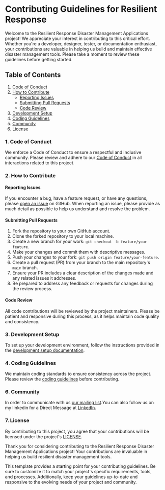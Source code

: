 # Contributing Guidelines for Resilient Response 

Welcome to the Resilient Response Disaster Management Applications project! We appreciate your interest in contributing to this critical effort. Whether you're a developer, designer, tester, or documentation enthusiast, your contributions are valuable in helping us build and maintain effective disaster management tools. Please take a moment to review these guidelines before getting started.

## Table of Contents
1. [Code of Conduct](#code-of-conduct)
2. [How to Contribute](#how-to-contribute)
    - [Reporting Issues](#reporting-issues)
    - [Submitting Pull Requests](#submitting-pull-requests)
    - [Code Review](#code-review)
3. [Development Setup](#development-setup)
4. [Coding Guidelines](#coding-guidelines)
5. [Community](#community)
6. [License](#license)

### 1. Code of Conduct

We enforce a Code of Conduct to ensure a respectful and inclusive community. Please review and adhere to our [Code of Conduct](CODE_OF_CONDUCT.md) in all interactions related to this project.

### 2. How to Contribute

#### Reporting Issues

If you encounter a bug, have a feature request, or have any questions, please [open an issue](https://github.com/your-repo/issues) on GitHub. When reporting an issue, please provide as much detail as possible to help us understand and resolve the problem.

#### Submitting Pull Requests

1. Fork the repository to your own GitHub account.
2. Clone the forked repository to your local machine.
3. Create a new branch for your work: `git checkout -b feature/your-feature`.
4. Make your changes and commit them with descriptive messages.
5. Push your changes to your fork: `git push origin feature/your-feature`.
6. Create a pull request (PR) from your branch to the main repository's `main` branch.
7. Ensure your PR includes a clear description of the changes made and any related issues it addresses.
8. Be prepared to address any feedback or requests for changes during the review process.

#### Code Review

All code contributions will be reviewed by the project maintainers. Please be patient and responsive during this process, as it helps maintain code quality and consistency.

### 3. Development Setup

To set up your development environment, follow the instructions provided in the [development setup documentation](README.md).

### 4. Coding Guidelines

We maintain coding standards to ensure consistency across the project. Please review the [coding guidelines](CODING_GUIDELINES.md) before contributing.

### 6. Community

In order to communicate with us [our mailing list](ndivij2004@gmail.com).You can also follow us on my linkedin for a Direct Message at [LinkedIn]([https://www.linkedin.com/in/divij-0a64a6290/]).

### 7. License

By contributing to this project, you agree that your contributions will be licensed under the project's [LICENSE](LICENSE.md).

Thank you for considering contributing to the Resilient Response Disaster Management Applications project! Your contributions are invaluable in helping us build resilient disaster management tools.

This template provides a starting point for your contributing guidelines. Be sure to customize it to match your project's specific requirements, tools, and processes. Additionally, keep your guidelines up-to-date and responsive to the evolving needs of your project and community.

